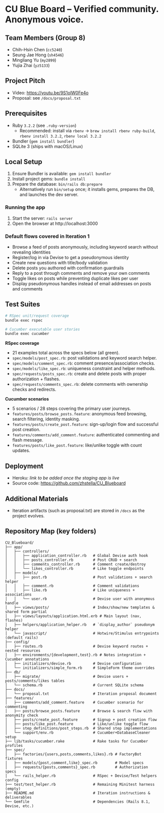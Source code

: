 # CU Blue Board – Verified community. Anonymous voice.

## Team Members (Group 8)
- Chih-Hsin Chen (`cc5240`)
- Seung Jae Hong (`sh4546`)
- Mingliang Yu (`my2899`)
- Yujia Zhai (`yz5133`)

## Project Pitch
- Video: https://youtu.be/9S1olW0Fe4o
- Proposal: see `/docs/proposal.txt`

## Prerequisites
- Ruby `3.2.2` (see `.ruby-version`)
  - Recommended: install via `rbenv` → `brew install rbenv ruby-build`, `rbenv install 3.2.2`, `rbenv local 3.2.2`
- Bundler (`gem install bundler`)
- SQLite 3 (ships with macOS/Linux)

## Local Setup
1. Ensure Bundler is available: `gem install bundler`
2. Install project gems: `bundle install`
3. Prepare the database: `bin/rails db:prepare`
   - Alternatively run `bin/setup` once; it installs gems, prepares the DB, and launches the dev server.

### Running the app
1. Start the server: `rails server`
2. Open the browser at http://localhost:3000

### Default flows covered in Iteration 1
- Browse a feed of posts anonymously, including keyword search without revealing identities
- Register/log in via Devise to get a pseudonymous identity
- Create new questions with title/body validation
- Delete posts you authored with confirmation guardrails
- Reply to a post through comments and remove your own comments
- Toggle likes on posts while preventing duplicate likes per user
- Display pseudonymous handles instead of email addresses on posts and comments

## Test Suites
```bash
# RSpec unit/request coverage
bundle exec rspec

# Cucumber executable user stories
bundle exec cucumber
```

**RSpec coverage**
- 21 examples total across the specs below (all green).
- `spec/models/post_spec.rb`: post validations and keyword search helper.
- `spec/models/comment_spec.rb`: comment presence/association checks.
- `spec/models/like_spec.rb`: uniqueness constraint and helper methods.
- `spec/requests/posts_spec.rb`: create and delete posts with proper authorization + flashes.
- `spec/requests/comments_spec.rb`: delete comments with ownership checks and redirects.

**Cucumber scenarios**
- 5 scenarios / 28 steps covering the primary user journeys.
- `features/posts/browse_posts.feature`: anonymous feed browsing, search filtering, identity masking.
- `features/posts/create_post.feature`: sign-up/login flow and successful post creation.
- `features/comments/add_comment.feature`: authenticated commenting and flash message.
- `features/posts/like_post.feature`: like/unlike toggle with count updates.

## Deployment
- Heroku: _link to be added once the staging app is live_
- Source code: https://github.com/zhstella/CU_Blueboard

## Additional Materials
- Iteration artifacts (such as proposal.txt) are stored in `/docs` as the project evolves.

## Repository Map (key folders)
```text
CU_Blueboard/
├── app/
│   ├── controllers/
│   │   ├── application_controller.rb   # Global Devise auth hook
│   │   ├── posts_controller.rb         # Post CRUD + search
│   │   ├── comments_controller.rb      # Comment create/destroy
│   │   └── likes_controller.rb         # Like toggle endpoints
│   ├── models/
│   │   ├── post.rb                     # Post validations + search helper
│   │   ├── comment.rb                  # Comment validations
│   │   ├── like.rb                     # Like uniqueness + associations
│   │   └── user.rb                     # Devise user with anonymous handle
│   ├── views/posts/                    # Index/show/new templates & shared form partial
│   ├── views/layouts/application.html.erb # Main layout (nav, flashes)
│   ├── helpers/application_helper.rb   # `display_author` pseudonym helper
│   └── javascript/                     # Hotwire/Stimulus entrypoints (default rails)
├── config/
│   ├── routes.rb                       # Devise keyword routes + nested resources
│   ├── environments/{development,test}.rb # Notes integration + Cucumber annotations
│   ├── initializers/devise.rb          # Devise configuration
│   └── initializers/simple_form.rb     # SimpleForm theme overrides
├── db/
│   ├── migrate/                        # Devise users + posts/comments/likes tables
│   └── schema.rb                       # Current SQLite schema
├── docs/
│   └── proposal.txt                    # Iteration proposal document
├── features/
│   ├── comments/add_comment.feature    # Cucumber scenario for commenting
│   ├── posts/browse_posts.feature      # Browse & search flow with anonymity check
│   ├── posts/create_post.feature       # Signup + post creation flow
│   ├── posts/like_post.feature         # Like/unlike toggle flow
│   ├── step_definitions/post_steps.rb  # Shared step implementations
│   └── support/env.rb                  # Cucumber+DatabaseCleaner setup
├── lib/tasks/cucumber.rake             # Rake tasks for Cucumber profiles
├── spec/
│   ├── factories/{users,posts,comments,likes}.rb # FactoryBot fixtures
│   ├── models/{post,comment,like}_spec.rb        # Model specs
│   ├── requests/{posts,comments}_spec.rb         # Authorization specs
│   └── rails_helper.rb                 # RSpec + Devise/Test helpers config
├── test/test_helper.rb                 # Remaining Minitest harness (empty)
├── README.md                           # Iteration instructions & deliverables
└── Gemfile                             # Dependencies (Rails 8.1, Devise, etc.)
```
